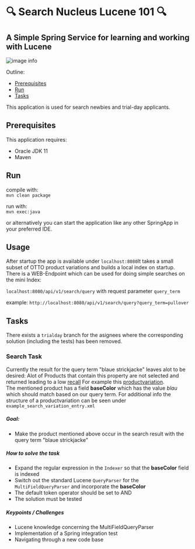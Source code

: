 # 🔍 Search Nucleus Lucene 101 🔍

## A Simple Spring Service  for learning and working with Lucene

![image info](lucene-you-got-some-searchin-to-do.jpeg)

Outline:
* [Prerequisites](#Prerequisites)
* [Run](#Run)
* [Tasks](#Tasks)

This application is used for search newbies and trial-day applicants. 

## Prerequisites

This application requires:
* Oracle JDK 11
* Maven

## Run

compile with:   
```mvn clean package```

run with:   
````mvn exec:java````

or alternatively you can start the application like any other SpringApp in your preferred IDE.

## Usage

After startup the app is available under ``localhost:8080``It takes a small subset of OTTO product variations and builds a local index on startup.
There is a WEB-Endpoint which can be used for doing simple searches on the mini Index:

````localhost:8080/api/v1/search/query````
with request parameter ````query_term````

example: ````http://localhost:8080/api/v1/search/query?query_term=pullover````

## Tasks
There exists a ```trialday``` branch for the asignees where the corresponding solution (including the tests) has been removed.
### Search Task
Currently the result for the query term "blaue strickjacke" leaves alot to be desired:
Alot of Products that contain this property are not selected and returned leading to a low [recall](https://en.wikipedia.org/wiki/Precision_and_recall#Recall)
For example this [productvariation](https://www.otto.de/p/vila-strickjacke-viril-1-tlg-S082R048/#variationId=S082R048J552).        
The mentioned product has a field **baseColor** which has the value *blau* which should match based on our query term.
For additional info the structure of a productvariation can be seen under ``example_search_variation_entry.xml``

##### Goal:
* Make the product mentioned above occur in the search result with the query term "blaue strickjacke"

##### How to solve the task
* Expand the regular expression in the `Indexer` so that the **baseColor** field is indexed
* Switch out the standard Lucene ```QueryParser``` for the ``MultiFieldQueryParser`` and incorporate the **baseColor**
* The default token operator should be set to AND
* The solution must be tested

##### Keypoints / Challenges
* Lucene knowledge concerning the MultiFieldQueryParser
* Implementation of a Spring integration test
* Navigating through a new code base